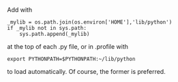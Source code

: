 Add with

    _mylib = os.path.join(os.environ['HOME'],'lib/python')
    if _mylib not in sys.path:
        sys.path.append(_mylib)

at the top of each .py file, or in .profile with 

    export PYTHONPATH=$PYTHONPATH:~/lib/python

to load automatically. Of course, the former is preferred.

